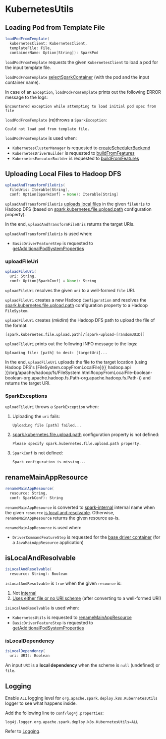 # KubernetesUtils

## <span id="loadPodFromTemplate"> Loading Pod from Template File

```scala
loadPodFromTemplate(
  kubernetesClient: KubernetesClient,
  templateFile: File,
  containerName: Option[String]): SparkPod
```

`loadPodFromTemplate` requests the given `KubernetesClient` to load a pod for the input template file.

`loadPodFromTemplate` [selectSparkContainer](#selectSparkContainer) (with the pod and the input container name).

In case of an `Exception`, `loadPodFromTemplate` prints out the following ERROR message to the logs:

```text
Encountered exception while attempting to load initial pod spec from file
```

`loadPodFromTemplate` (re)throws a `SparkException`:

```text
Could not load pod from template file.
```

`loadPodFromTemplate` is used when:

* `KubernetesClusterManager` is requested to [createSchedulerBackend](KubernetesClusterManager.md#createSchedulerBackend)
* `KubernetesDriverBuilder` is requested to [buildFromFeatures](KubernetesDriverBuilder.md#buildFromFeatures)
* `KubernetesExecutorBuilder` is requested to [buildFromFeatures](KubernetesExecutorBuilder.md#buildFromFeatures)

## <span id="uploadAndTransformFileUris"> Uploading Local Files to Hadoop DFS

```scala
uploadAndTransformFileUris(
  fileUris: Iterable[String],
  conf: Option[SparkConf] = None): Iterable[String]
```

`uploadAndTransformFileUris` [uploads local files](#uploadFileUri) in the given `fileUris` to Hadoop DFS (based on [spark.kubernetes.file.upload.path](configuration-properties.md#spark.kubernetes.file.upload.path) configuration property).

In the end, `uploadAndTransformFileUris` returns the target URIs.

`uploadAndTransformFileUris` is used when:

* `BasicDriverFeatureStep` is requested to [getAdditionalPodSystemProperties](BasicDriverFeatureStep.md#getAdditionalPodSystemProperties)

### <span id="uploadFileUri"> uploadFileUri

```scala
uploadFileUri(
  uri: String,
  conf: Option[SparkConf] = None): String
```

`uploadFileUri` resolves the given `uri` to a well-formed `file` URI.

`uploadFileUri` creates a new Hadoop `Configuration` and resolves the [spark.kubernetes.file.upload.path](configuration-properties.md#spark.kubernetes.file.upload.path) configuration property to a Hadoop `FileSystem`.

`uploadFileUri` creates (_mkdirs_) the Hadoop DFS path to upload the file of the format:

```text
[spark.kubernetes.file.upload.path]/[spark-upload-[randomUUID]]
```

`uploadFileUri` prints out the following INFO message to the logs:

```text
Uploading file: [path] to dest: [targetUri]...
```

In the end, `uploadFileUri` uploads the file to the target location (using Hadoop DFS's [FileSystem.copyFromLocalFile]({{ hadoop.api }}/org/apache/hadoop/fs/FileSystem.html#copyFromLocalFile-boolean-boolean-org.apache.hadoop.fs.Path-org.apache.hadoop.fs.Path-)) and returns the target URI.

### <span id="uploadFileUri-SparkException"> SparkExceptions

`uploadFileUri` throws a `SparkException` when:

1. Uploading the `uri` fails:

    ```text
    Uploading file [path] failed...
    ```

1. [spark.kubernetes.file.upload.path](configuration-properties.md#spark.kubernetes.file.upload.path) configuration property is not defined:

    ```text
    Please specify spark.kubernetes.file.upload.path property.
    ```

1. `SparkConf` is not defined:

    ```text
    Spark configuration is missing...
    ```

## <span id="renameMainAppResource"> renameMainAppResource

```scala
renameMainAppResource(
  resource: String,
  conf: SparkConf): String
```

`renameMainAppResource` is converted to [spark-internal](overview.md#spark-internal) internal name when the given `resource` [is local and resolvable](#isLocalAndResolvable). Otherwise, `renameMainAppResource` returns the given resource as-is.

`renameMainAppResource` is used when:

* `DriverCommandFeatureStep` is requested for the [base driver container](DriverCommandFeatureStep.md#baseDriverContainer) (for a `JavaMainAppResource` application)

## <span id="isLocalAndResolvable"> isLocalAndResolvable

```scala
isLocalAndResolvable(
  resource: String): Boolean
```

`isLocalAndResolvable` is `true` when the given `resource` is:

1. Not [internal](overview.md#spark-internal)
1. [Uses either file or no URI scheme](#isLocalDependency) (after converting to a well-formed URI)

`isLocalAndResolvable` is used when:

* `KubernetesUtils` is requested to [renameMainAppResource](#renameMainAppResource)
* `BasicDriverFeatureStep` is requested to [getAdditionalPodSystemProperties](BasicDriverFeatureStep.md#getAdditionalPodSystemProperties)

### <span id="isLocalDependency"> isLocalDependency

```scala
isLocalDependency(
  uri: URI): Boolean
```

An input `URI` is a **local dependency** when the scheme is `null` (undefined) or `file`.

## Logging

Enable `ALL` logging level for `org.apache.spark.deploy.k8s.KubernetesUtils` logger to see what happens inside.

Add the following line to `conf/log4j.properties`:

```text
log4j.logger.org.apache.spark.deploy.k8s.KubernetesUtils=ALL
```

Refer to [Logging](spark-logging.md).

